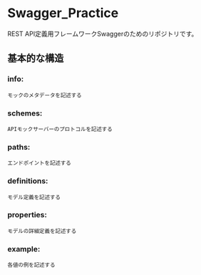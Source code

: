 # Swagger_Practice
REST API定義用フレームワークSwaggerのためのリポジトリです。

## 基本的な構造

### info:   
    モックのメタデータを記述する  
  
### schemes:  
    APIモックサーバーのプロトコルを記述する
### paths:  
    エンドポイントを記述する
### definitions: 
    モデル定義を記述する
### properties:
    モデルの詳細定義を記述する
### example:
    各値の例を記述する
